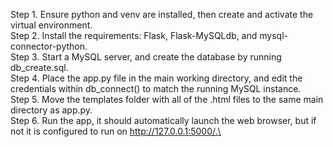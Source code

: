 Step 1. Ensure python and venv are installed, then create and activate the virtual environment.\
Step 2. Install the requirements: Flask, Flask-MySQLdb, and mysql-connector-python.\
Step 3. Start a MySQL server, and create the database by running db_create.sql.\
Step 4. Place the app.py file in the main working directory, and edit the credentials within db_connect() to match the running MySQL instance.\
Step 5. Move the templates folder with all of the .html files to the same main directory as app.py.\
Step 6. Run the app, it should automatically launch the web browser, but if not it is configured to run on http://127.0.0.1:5000/.\
